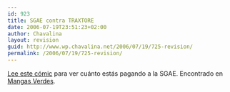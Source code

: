 ```yaml
---
id: 923
title: SGAE contra TRAXTORE
date: 2006-07-19T23:51:23+02:00
author: Chavalina
layout: revision
guid: http://www.wp.chavalina.net/2006/07/19/725-revision/
permalink: /2006/07/19/725-revision/
---
```

<a href="http://www.sgaecontratraxtore.com/comicsgae.html" target="_blank">Lee este c&oacute;mic</a> para ver cuánto estás pagando a la SGAE. Encontrado en <a href="http://mangasverdes.es/2006/07/20/sgae-contra-traxtore-el-comic/" target="_blank">Mangas Verdes</a>.